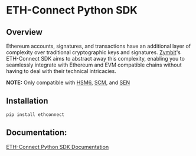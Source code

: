 # ETH-Connect Python SDK

## Overview

Ethereum accounts, signatures, and transactions have an additional layer of complexity over traditional cryptographic keys and signatures. [Zymbit](https://www.zymbit.com/)'s ETH-Connect SDK aims to abstract away this complexity, enabling you to seamlessly integrate with Ethereum and EVM compatible chains without having to deal with their technical intricacies.

**NOTE:** Only compatible with [HSM6](https://www.zymbit.com/hsm6/), [SCM](https://www.zymbit.com/scm/), and [SEN](https://www.zymbit.com/secure-compute-node/)

## Installation

```
pip install ethconnect
```

## Documentation:

[ETH-Connect Python SDK Documentation](https://docs.zymbit.com/eth-connect/eth-connect-py/)